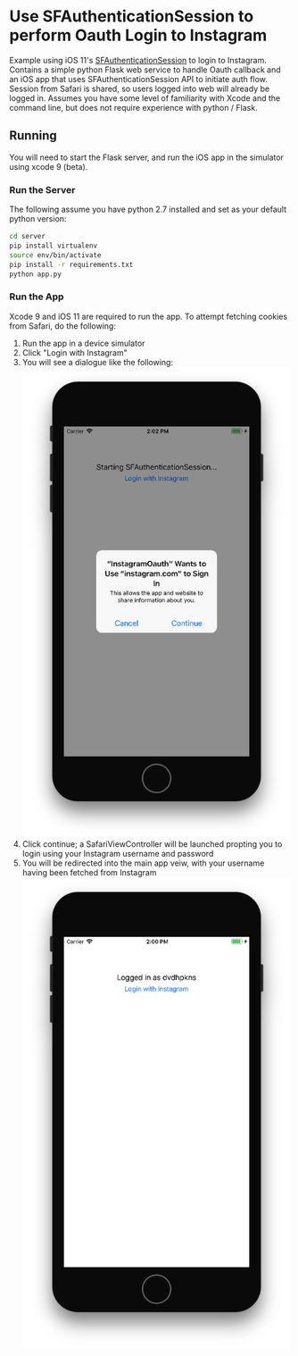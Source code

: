 # Use SFAuthenticationSession to perform Oauth Login to Instagram

Example using iOS 11's [SFAuthenticationSession](https://developer.apple.com/documentation/safariservices/sfauthenticationsession) to login to Instagram. Contains a simple python Flask web service to handle Oauth callback and an iOS app that uses SFAuthenticationSession API to initiate auth flow. Session from Safari is shared, so users logged into web will already be logged in. Assumes you have some level of familiarity with Xcode and the command line, but does not require experience with python / Flask.

## Running

You will need to start the Flask server, and run the iOS app in the simulator using xcode 9 (beta). 

### Run the Server

The following assume you have python 2.7 installed and set as your default python version:

```bash
cd server
pip install virtualenv
source env/bin/activate
pip install -r requirements.txt
python app.py
```

### Run the App

Xcode 9 and iOS 11 are required to run the app. To attempt fetching cookies from Safari, do the following: 

1. Run the app in a device simulator
2. Click "Login with Instagram"
3. You will see a dialogue like the following: ![SFAuthenticationSession dialogue screenshot](dialogue.png)
4. Click continue; a SafariViewController will be launched propting you to login using your Instagram username and password
5. You will be redirected into the main app veiw, with your username having been fetched from Instagram ![](screenshot.png)
